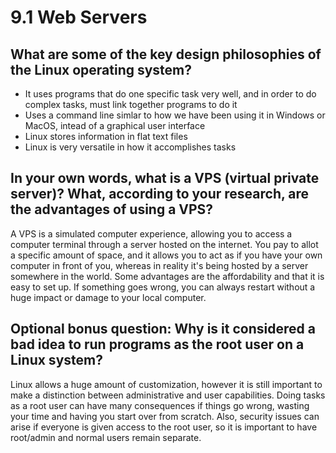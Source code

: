 # 9.1 Web Servers

## What are some of the key design philosophies of the Linux operating system?

* It uses programs that do one specific task very well, and in order to do complex tasks, must link together programs to do it
* Uses a command line simlar to how we have been using it in Windows or MacOS, intead of a graphical user interface
* Linux stores information in flat text files
* Linux is very versatile in how it accomplishes tasks

## In your own words, what is a VPS (virtual private server)? What, according to your research, are the advantages of using a VPS?

A VPS is a simulated computer experience, allowing you to access a computer terminal through a server hosted on the internet. You pay to allot a specific amount of space, and it allows you to act as if you have your own computer in front of you, whereas in reality it's being hosted by a server somewhere in the world. Some advantages are the affordability and that it is easy to set up. If something goes wrong, you can always restart without a huge impact or damage to your local computer.

## Optional bonus question: Why is it considered a bad idea to run programs as the root user on a Linux system?

Linux allows a huge amount of customization, however it is still important to make a distinction between administrative and user capabilities. Doing tasks as a root user can have many consequences if things go wrong, wasting your time and having you start over from scratch. Also, security issues can arise if everyone is given access to the root user, so it is important to have root/admin and normal users remain separate.